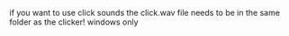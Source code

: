 if you want to use click sounds the click.wav file needs to be in the same folder as the clicker!
windows only

